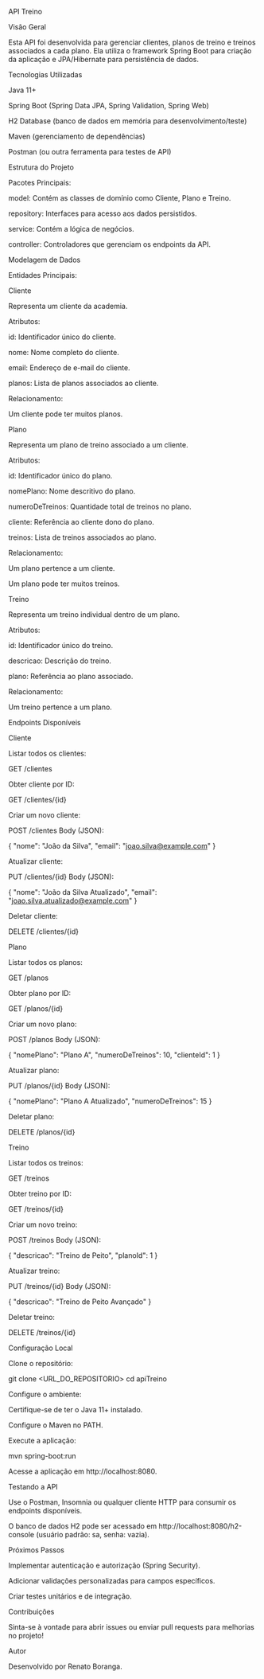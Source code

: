 API Treino

Visão Geral

Esta API foi desenvolvida para gerenciar clientes, planos de treino e treinos associados a cada plano. Ela utiliza o framework Spring Boot para criação da aplicação e JPA/Hibernate para persistência de dados.

Tecnologias Utilizadas

Java 11+

Spring Boot (Spring Data JPA, Spring Validation, Spring Web)

H2 Database (banco de dados em memória para desenvolvimento/teste)

Maven (gerenciamento de dependências)

Postman (ou outra ferramenta para testes de API)

Estrutura do Projeto

Pacotes Principais:

model: Contém as classes de domínio como Cliente, Plano e Treino.

repository: Interfaces para acesso aos dados persistidos.

service: Contém a lógica de negócios.

controller: Controladores que gerenciam os endpoints da API.

Modelagem de Dados

Entidades Principais:

Cliente

Representa um cliente da academia.

Atributos:

id: Identificador único do cliente.

nome: Nome completo do cliente.

email: Endereço de e-mail do cliente.

planos: Lista de planos associados ao cliente.

Relacionamento:

Um cliente pode ter muitos planos.

Plano

Representa um plano de treino associado a um cliente.

Atributos:

id: Identificador único do plano.

nomePlano: Nome descritivo do plano.

numeroDeTreinos: Quantidade total de treinos no plano.

cliente: Referência ao cliente dono do plano.

treinos: Lista de treinos associados ao plano.

Relacionamento:

Um plano pertence a um cliente.

Um plano pode ter muitos treinos.

Treino

Representa um treino individual dentro de um plano.

Atributos:

id: Identificador único do treino.

descricao: Descrição do treino.

plano: Referência ao plano associado.

Relacionamento:

Um treino pertence a um plano.

Endpoints Disponíveis

Cliente

Listar todos os clientes:

GET /clientes

Obter cliente por ID:

GET /clientes/{id}

Criar um novo cliente:

POST /clientes
Body (JSON):

{
    "nome": "João da Silva",
    "email": "joao.silva@example.com"
}

Atualizar cliente:

PUT /clientes/{id}
Body (JSON):

{
    "nome": "João da Silva Atualizado",
    "email": "joao.silva.atualizado@example.com"
}

Deletar cliente:

DELETE /clientes/{id}

Plano

Listar todos os planos:

GET /planos

Obter plano por ID:

GET /planos/{id}

Criar um novo plano:

POST /planos
Body (JSON):

{
    "nomePlano": "Plano A",
    "numeroDeTreinos": 10,
    "clienteId": 1
}

Atualizar plano:

PUT /planos/{id}
Body (JSON):

{
    "nomePlano": "Plano A Atualizado",
    "numeroDeTreinos": 15
}

Deletar plano:

DELETE /planos/{id}

Treino

Listar todos os treinos:

GET /treinos

Obter treino por ID:

GET /treinos/{id}

Criar um novo treino:

POST /treinos
Body (JSON):

{
    "descricao": "Treino de Peito",
    "planoId": 1
}

Atualizar treino:

PUT /treinos/{id}
Body (JSON):

{
    "descricao": "Treino de Peito Avançado"
}

Deletar treino:

DELETE /treinos/{id}

Configuração Local

Clone o repositório:

git clone <URL_DO_REPOSITORIO>
cd apiTreino

Configure o ambiente:

Certifique-se de ter o Java 11+ instalado.

Configure o Maven no PATH.

Execute a aplicação:

mvn spring-boot:run

Acesse a aplicação em http://localhost:8080.

Testando a API

Use o Postman, Insomnia ou qualquer cliente HTTP para consumir os endpoints disponíveis.

O banco de dados H2 pode ser acessado em http://localhost:8080/h2-console (usuário padrão: sa, senha: vazia).

Próximos Passos

Implementar autenticação e autorização (Spring Security).

Adicionar validações personalizadas para campos específicos.

Criar testes unitários e de integração.

Contribuições

Sinta-se à vontade para abrir issues ou enviar pull requests para melhorias no projeto!

Autor

Desenvolvido por Renato Boranga.